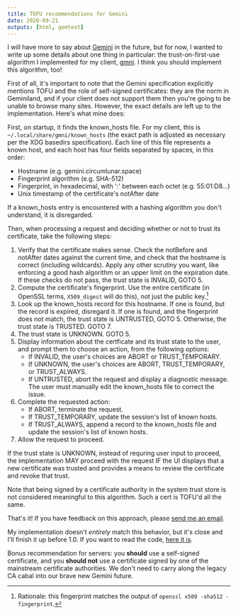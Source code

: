 ```yaml
---
title: TOFU recommendations for Gemini
date: 2020-09-21
outputs: [html, gemtext]
---
```


I will have more to say about [Gemini][0] in the future, but for now, I wanted to
write up some details about one thing in particular: the trust-on-first-use
algorithm I implemented for my client, [gmni][1]. I think you should implement
this algorithm, too!

[0]: https://gemini.circumlunar.space/
[1]: https://sr.ht/~sircmpwn/gmni

First of all, it's important to note that the Gemini specification explicitly
mentions TOFU and the role of self-signed certificates: they are the norm in
Geminiland, and if your client does not support them then you're going to be
unable to browse many sites. However, the exact details are left up to the
implementation. Here's what mine does:

First, on startup, it finds the known_hosts file. For my client, this is
`~/.local/share/gmni/known_hosts` (the exact path is adjusted as necessary per
the XDG basedirs specification). Each line of this file represents a known host,
and each host has four fields separated by spaces, in this order:

- Hostname (e.g. gemini.circumlunar.space)
- Fingerprint algorithm (e.g. SHA-512)
- Fingerprint, in hexadecimal, with ':' between each octet (e.g. 55:01:D8...)
- Unix timestamp of the certificate's notAfter date

If a known_hosts entry is encountered with a hashing algorithm you don't
understand, it is disregarded.

Then, when processing a request and deciding whether or not to trust its
certificate, take the following steps:

1. Verify that the certificate makes sense. Check the notBefore and notAfter
   dates against the current time, and check that the hostname is correct
   (including wildcards). Apply any other scrutiny you want, like enforcing a
   good hash algorithm or an upper limit on the expiration date. If these checks
   do not pass, the trust state is INVALID, GOTO 5.
2. Compute the certificate's fingerprint. Use the entire certificate (in OpenSSL
   terms, `X509_digest` will do this), not just the public key.[^1]
3. Look up the known_hosts record for this hostname. If one is found, but the
   record is expired, disregard it. If one is found, and the fingerprint does
   not match, the trust state is UNTRUSTED, GOTO 5. Otherwise, the trust state
   is TRUSTED. GOTO 7.
4. The trust state is UNKNOWN. GOTO 5.
5. Display information about the certficate and its trust state to the user, and
   prompt them to choose an action, from the following options:
   - If INVALID, the user's choices are ABORT or TRUST_TEMPORARY.
   - If UNKNOWN, the user's choices are ABORT, TRUST_TEMPORARY, or TRUST_ALWAYS.
   - If UNTRUSTED, abort the request and display a diagnostic message. The user
     must manually edit the known_hosts file to correct the issue.
6. Complete the requested action:
   - If ABORT, terminate the request.
   - If TRUST_TEMPORARY, update the session's list of known hosts.
   - If TRUST_ALWAYS, append a record to the known_hosts file and update the
     session's list of known hosts.
7. Allow the request to proceed.

If the trust state is UNKNOWN, instead of requring user input to proceed, the
implementation MAY proceed with the request IF the UI displays that a new
certificate was trusted and provides a means to review the certificate and
revoke that trust.

Note that being signed by a certificate authority in the system trust store is
not considered meaningful to this algorithm. Such a cert is TOFU'd all the same.

[^1]: Rationale: this fingerprint matches the output of `openssl x509 -sha512 -fingerprint`.

That's it! If you have feedback on this approach, please [send me an
email](mailto:sir@cmpwn.com).

My implementation doesn't *entirely* match this behavior, but it's close and
I'll finish it up before 1.0. If you want to read the code, [here it is][2].

[2]: https://git.sr.ht/~sircmpwn/gmni/tree/master/src/tofu.c

Bonus recommendation for servers: you **should** use a self-signed certificate,
and you **should not** use a certificate signed by one of the mainstream
certificate authorities. We don't need to carry along the legacy CA cabal into
our brave new Gemini future.
